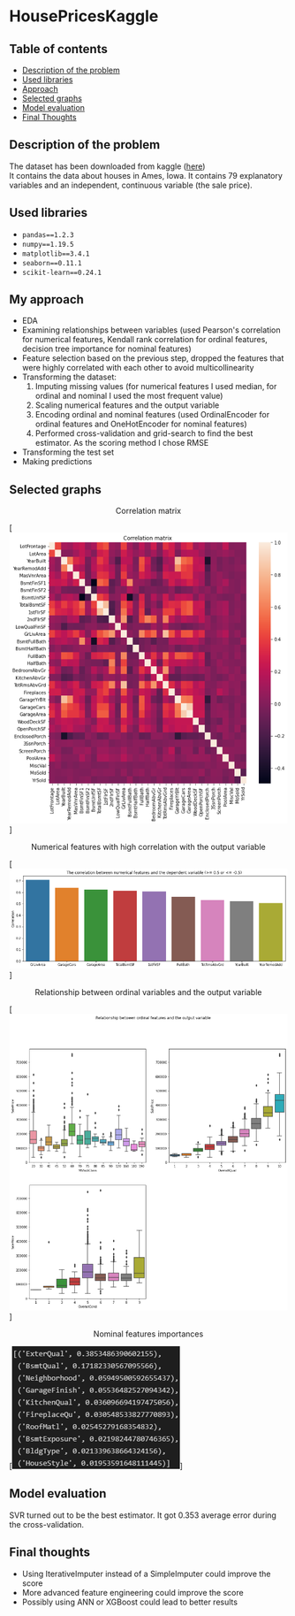 # HousePricesKaggle
## Table of contents
* [Description of the problem](#description-of-the-problem)
* [Used libraries](#used-libraries)
* [Approach](#my-approach)
* [Selected graphs](#selected-graphs)
* [Model evaluation](#model-evaluation)
* [Final Thoughts](#final-thoughts)

## Description of the problem
The dataset has been downloaded from kaggle ([here](https://www.kaggle.com/c/house-prices-advanced-regression-techniques))  
It contains the data about houses in Ames, Iowa. It contains 79 explanatory variables and an independent, continuous variable (the sale price).  

## Used libraries
- ```pandas==1.2.3```
- ```numpy==1.19.5```
- ```matplotlib==3.4.1```
- ```seaborn==0.11.1```
- ```scikit-learn==0.24.1```

## My approach
- EDA
- Examining relationships between variables (used Pearson's correlation for numerical features, Kendall rank correlation for ordinal features, decision tree importance for nominal features)
- Feature selection based on the previous step, dropped the features that were highly correlated with each other to avoid multicollinearity
- Transforming the dataset:  
    1) Imputing missing values (for numerical features I used median, for ordinal and nominal I used the most frequent value)
    2) Scaling numerical features and the output variable
    3) Encoding ordinal and nominal features (used OrdinalEncoder for ordinal features and OneHotEncoder for nominal features)
    4) Performed cross-validation and grid-search to find the best estimator. As the scoring method I chose RMSE
- Transforming the test set
- Making predictions

## Selected graphs
<center> Correlation matrix </center>  

[![Correlation matrix](/graphs/correlation_matrix.png)]  
<center> Numerical features with high correlation with the output variable </center>  

[![High correlation](/graphs/high_correlation.png)]  
<center> Relationship between ordinal variables and the output variable </center>  

[![Ordinal relationship](/graphs/ordinal_relationship.png)]
<center> Nominal features importances </center>  

[![Importances](/graphs/importances.png)]  

## Model evaluation
SVR turned out to be the best estimator. It got 0.353 average error during the cross-validation.  

## Final thoughts
- Using IterativeImputer instead of a SimpleImputer could improve the score  
- More advanced feature engineering could improve the score  
- Possibly using ANN or XGBoost could lead to better results  